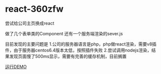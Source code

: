 # react-360zfw
尝试给公司主页换成react

做了几个表单类的Component
还有一个服务端渲染的sever.js

目前发现的主要问题是
1.公司的服务器语言是php，php做react渲染，需要v8插件，由于服务器centos6.4版本太低，按照插件失败
2.尝试调用nodejs渲染，结果发现页面慢了500ms显示，需要有完善的缓存机制，目前搁置

[运行DEMO](http://www.luoyongjie.cn/mygit/react-360zfw/)

